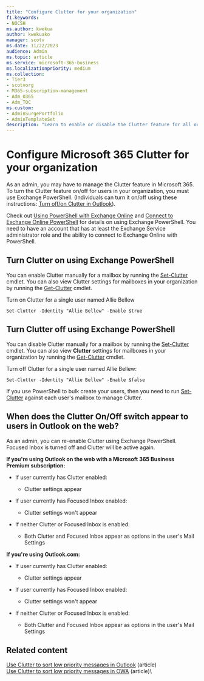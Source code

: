 ```yaml
---
title: "Configure Clutter for your organization"
f1.keywords:
- NOCSH
ms.author: kwekua
author: kwekuako
manager: scotv
ms.date: 11/22/2023
audience: Admin
ms.topic: article
ms.service: microsoft-365-business
ms.localizationpriority: medium
ms.collection:
- Tier3
- scotvorg 
- M365-subscription-management 
- Adm_O365
- Adm_TOC
ms.custom: 
- AdminSurgePortfolio
- AdminTemplateSet
description: "Learn to enable or disable the Clutter feature for all or specific users in your organization, using Exchange PowerShell. "
---
```


# Configure Microsoft 365 Clutter for your organization
  
As an admin, you may have to manage the Clutter feature in Microsoft 365. To turn the Clutter feature on/off for users in your organization, you must use Exchange PowerShell. (Individuals can turn it on/off using these instructions: [Turn off/on Clutter in Outlook](https://support.microsoft.com/office/a9c72a77-1bc4-40e6-ba6d-103c1d1aba4c)).
  
Check out [Using PowerShell with Exchange Online](/powershell/exchange/exchange-online-powershell) and [Connect to Exchange Online PowerShell](/powershell/exchange/connect-to-exchange-online-powershell) for details on using Exchange PowerShell. You need to have an account that has at least the Exchange Service administrator role and the ability to connect to Exchange Online with PowerShell.
  
## Turn Clutter on using Exchange PowerShell

You can enable Clutter manually for a mailbox by running the [Set-Clutter](/powershell/module/exchange/set-clutter) cmdlet. You can also view Clutter settings for mailboxes in your organization by running the [Get-Clutter](/powershell/module/exchange/get-clutter) cmdlet.
  
Turn on Clutter for a single user named Allie Bellew

`Set-Clutter -Identity "Allie Bellew" -Enable $true`

## Turn Clutter off using Exchange PowerShell

You can disable Clutter manually for a mailbox by running the [Set-Clutter](/powershell/module/exchange/set-clutter) cmdlet. You can also view **Clutter** settings for mailboxes in your organization by running the [Get-Clutter](/powershell/module/exchange/get-clutter) cmdlet.
  
Turn off Clutter for a single user named Allie Bellew:

`Set-Clutter -Identity "Allie Bellew" -Enable $false`

If you use PowerShell to bulk create your users, then you need to run [Set-Clutter](/powershell/module/exchange/set-clutter) against each user's mailbox to manage Clutter.
  
## When does the Clutter On/Off switch appear to users in Outlook on the web?

As an admin, you can re-enable Clutter using Exchange PowerShell. Focused Inbox is turned off and Clutter will be active again.
  
 **If you're using Outlook on the web with a Microsoft 365 Business Premium subscription:**
  
- If user currently has Clutter enabled:

  - Clutter settings appear

- If user currently has Focused Inbox enabled:

  - Clutter settings won't appear

- If neither Clutter or Focused Inbox is enabled:

  - Both Clutter and Focused Inbox appear as options in the user's Mail Settings

 **If you're using Outlook.com:**
  
- If user currently has Clutter enabled:

  - Clutter settings appear

- If user currently has Focused Inbox enabled:

  - Clutter settings won't appear

- If neither Clutter or Focused Inbox is enabled:

  - Both Clutter and Focused Inbox appear as options in the user's Mail Settings

## Related content

[Use Clutter to sort low priority messages in Outlook](https://support.microsoft.com/office/7b50c5db-7704-4e55-8a1b-dfc7bf1eafa0) (article)\
[Use Clutter to sort low priority messages in OWA](https://support.microsoft.com/office/fe4d64ca-bf73-48f1-91b4-9a659e008bce) (article)\
